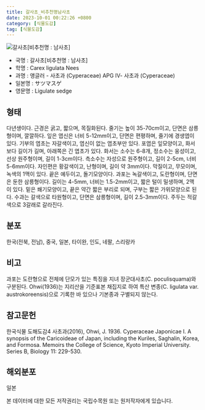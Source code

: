 ```yaml
---
title: 갈사초_비추천명남사초
date: 2023-10-01 00:22:26 +0800
category: [식물도감]
tag: [식물도감]
---
```




![갈사초[비추천명 : 남사초]](/fileUpload/plants/basic/Cyperaceae/Carex/5247/3_th2.JPG)
- 국명 : 갈사초[비추천명 : 남사초]
- 학명 : Carex ligulata Nees
- 과명 : 앵글러 - 사초과 (Cyperaceae) APG Ⅳ- 사초과 (Cyperaceae)
- 일본명 : サツマスゲ
- 영문명 : Ligulate sedge


## 형태
다년생이다. 근경은 굵고, 짧으며, 목질화된다. 줄기는 높이 35-70cm이고, 단면은 삼릉형이며, 깔깔하다. 잎은 엽신은 너비 5-12mm이고, 단면은 편평하며, 줄기에 경생엽이 있다. 기부의 엽초는 자갈색이고, 엽신이 없는 엽초부만 있다. 포엽은 잎모양이고, 화서보다 길이가 길며, 아래쪽은 긴 엽초가 있다. 화서는 소수는 6-8개, 정소수는 웅성이고, 선상 원주형이며, 길이 1-3cm이다. 측소수는 자성으로 원주형이고, 길이 2-5cm, 너비 5-6mm이다. 자인편은 황갈색이고, 난형이며, 길이 약 3mm이다. 막질이고, 무모이며, 녹색의 1맥이 있다. 끝은 예두이고, 돌기모양이다. 과포는 녹갈색이고, 도란형이며, 단면은 둔한 삼릉형이다. 길이는 4-5mm, 너비는 1.5-2mm이고, 짧은 털이 밀생하며, 2맥이 있다. 밑은 쐐기모양이고, 끝은 약간 짧은 부리로 되며, 구부는 짧은 가위모양으로 된다. 수과는 갈색으로 타원형이고, 단면은 삼릉형이며, 길이 2.5-3mm이다. 주두는 적갈색으로 3갈래로 갈라진다.
## 분포
한국(전북, 전남), 중국, 일본, 타이완, 인도, 네팔, 스리랑카
## 비고
과포는 도란형으로 전체에 단모가 있는 특징을 지녀 장군대사초(C. poculisquama)와 구분된다. Ohwi(1936)는 지리산을 기준표본 채집지로 하여 특산 변종(C. ligulata var. austrokoreensis)으로 기록한 바 있으나 기본종과 구별되지 않는다.
## 참고문헌
한국식물 도해도감4 사초과(2016), Ohwi, J. 1936. Cyperaceae Japonicae I. A synopsis of the Caricoideae of Japan, including the Kuriles, Saghalin, Korea, and Formosa. Memoirs the College of Science, Kyoto Imperial University. Series B, Biology 11: 229-530.
## 해외분포
일본






본 데이터에 대한 모든 저작권리는 국립수목원 또는 원저작자에게 있습니다.
